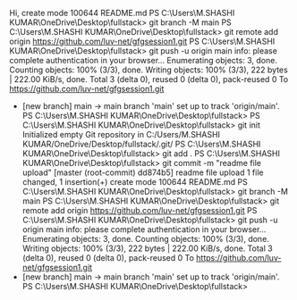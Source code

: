Hi,
 create mode 100644 README.md
PS C:\Users\M.SHASHI KUMAR\OneDrive\Desktop\fullstack> git branch -M main
PS C:\Users\M.SHASHI KUMAR\OneDrive\Desktop\fullstack> git remote add origin https://github.com/luv-net/gfgsession1.git
PS C:\Users\M.SHASHI KUMAR\OneDrive\Desktop\fullstack> git push -u origin main
info: please complete authentication in your browser...
Enumerating objects: 3, done.
Counting objects: 100% (3/3), done.
Writing objects: 100% (3/3), 222 bytes | 222.00 KiB/s, done.
Total 3 (delta 0), reused 0 (delta 0), pack-reused 0
To https://github.com/luv-net/gfgsession1.git
 * [new branch]      main -> main
branch 'main' set up to track 'origin/main'.
PS C:\Users\M.SHASHI KUMAR\OneDrive\Desktop\fullstack> PS C:\Users\M.SHASHI KUMAR\OneDrive\Desktop\fullstack> git init
Initialized empty Git repository in C:/Users/M.SHASHI KUMAR/OneDrive/Desktop/fullstack/.git/
PS C:\Users\M.SHASHI KUMAR\OneDrive\Desktop\fullstack> git add .
PS C:\Users\M.SHASHI KUMAR\OneDrive\Desktop\fullstack> git commit -m "readme file upload"
[master (root-commit) dd874b5] readme file upload
 1 file changed, 1 insertion(+)
 create mode 100644 README.md
PS C:\Users\M.SHASHI KUMAR\OneDrive\Desktop\fullstack> git branch -M main
PS C:\Users\M.SHASHI KUMAR\OneDrive\Desktop\fullstack> git remote add origin https://github.com/luv-net/gfgsession1.git
PS C:\Users\M.SHASHI KUMAR\OneDrive\Desktop\fullstack> git push -u origin main
info: please complete authentication in your browser...
Enumerating objects: 3, done.
Counting objects: 100% (3/3), done.
Writing objects: 100% (3/3), 222 bytes | 222.00 KiB/s, done.
Total 3 (delta 0), reused 0 (delta 0), pack-reused 0
To https://github.com/luv-net/gfgsession1.git
 * [new branch]      main -> main
branch 'main' set up to track 'origin/main'.
PS C:\Users\M.SHASHI KUMAR\OneDrive\Desktop\fullstack>